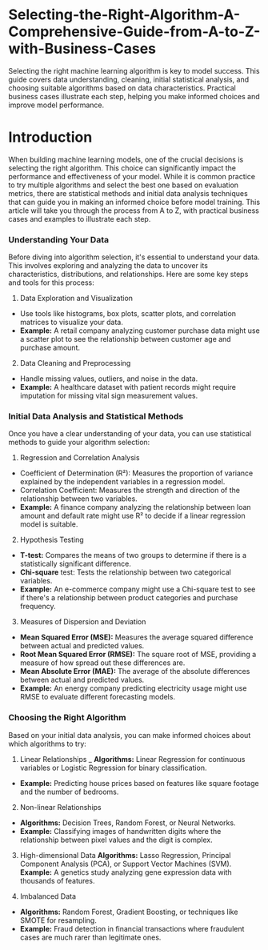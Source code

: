 # Selecting-the-Right-Algorithm-A-Comprehensive-Guide-from-A-to-Z-with-Business-Cases
Selecting the right machine learning algorithm is key to model success. This guide covers data understanding, cleaning, initial statistical analysis, and choosing suitable algorithms based on data characteristics. Practical business cases illustrate each step, helping you make informed choices and improve model performance.

# Introduction
When building machine learning models, one of the crucial decisions is selecting the right algorithm. This choice can significantly impact the performance and effectiveness of your model. While it is common practice to try multiple algorithms and select the best one based on evaluation metrics, there are statistical methods and initial data analysis techniques that can guide you in making an informed choice before model training. This article will take you through the process from A to Z, with practical business cases and examples to illustrate each step.

### Understanding Your Data
   
Before diving into algorithm selection, it's essential to understand your data. This involves exploring and analyzing the data to uncover its characteristics, distributions, and relationships. Here are some key steps and tools for this process:

1. Data Exploration and Visualization
- Use tools like histograms, box plots, scatter plots, and correlation matrices to visualize your data.
- **Example:** A retail company analyzing customer purchase data might use a scatter plot to see the relationship between customer age and purchase amount.

2. Data Cleaning and Preprocessing
- Handle missing values, outliers, and noise in the data.
- **Example:** A healthcare dataset with patient records might require imputation for missing vital sign measurement values.

### Initial Data Analysis and Statistical Methods

Once you have a clear understanding of your data, you can use statistical methods to guide your algorithm selection:

1. Regression and Correlation Analysis

- Coefficient of Determination (R²): Measures the proportion of variance explained by the independent variables in a regression model.
- Correlation Coefficient: Measures the strength and direction of the relationship between two variables.
- **Example:** A finance company analyzing the relationship between loan amount and default rate might use R² to decide if a linear regression model is suitable.


2. Hypothesis Testing
- **T-test:** Compares the means of two groups to determine if there is a statistically significant difference.
- **Chi-square** test: Tests the relationship between two categorical variables.
- **Example:** An e-commerce company might use a Chi-square test to see if there's a relationship between product categories and purchase frequency.

3. Measures of Dispersion and Deviation
- **Mean Squared Error (MSE):** Measures the average squared difference between actual and predicted values.
- **Root Mean Squared Error (RMSE):** The square root of MSE, providing a measure of how spread out these differences are.
- **Mean Absolute Error (MAE):** The average of the absolute differences between actual and predicted values.
- **Example:** An energy company predicting electricity usage might use RMSE to evaluate different forecasting models.

### Choosing the Right Algorithm

Based on your initial data analysis, you can make informed choices about which algorithms to try:

1. Linear Relationships
_ **Algorithms:** Linear Regression for continuous variables or Logistic Regression for binary classification.
- **Example:** Predicting house prices based on features like square footage and the number of bedrooms.

2. Non-linear Relationships
- **Algorithms:** Decision Trees, Random Forest, or Neural Networks.
- **Example:** Classifying images of handwritten digits where the relationship between pixel values and the digit is complex.
  
3. High-dimensional Data
**Algorithms:** Lasso Regression, Principal Component Analysis (PCA), or Support Vector Machines (SVM).
**Example:** A genetics study analyzing gene expression data with thousands of features.

4. Imbalanced Data
- **Algorithms:** Random Forest, Gradient Boosting, or techniques like SMOTE for resampling.
- **Example:** Fraud detection in financial transactions where fraudulent cases are much rarer than legitimate ones.

  
  
